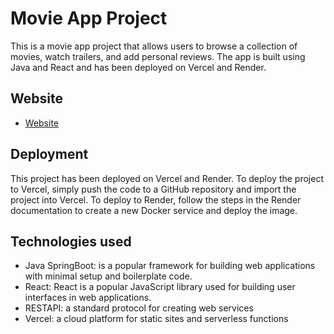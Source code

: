 # Movie App Project 

This is a movie app project that allows users to browse a collection of movies, watch trailers, and add personal reviews. 
The app is built using Java and React and has been deployed on Vercel and Render.

## Website
 
- [Website](https://java-movies-project.vercel.app)

## Deployment
This project has been deployed on Vercel and Render. 
To deploy the project to Vercel, simply push the code to a GitHub repository and import the project into Vercel. 
To deploy to Render, follow the steps in the Render documentation to create a new Docker service and deploy the image.

##  Technologies used

- Java SpringBoot: is a popular framework for building web applications with minimal setup and boilerplate code.
- React: React is a popular JavaScript library used for building user interfaces in web applications.
- RESTAPI: a standard protocol for creating web services
- Vercel: a cloud platform for static sites and serverless functions

